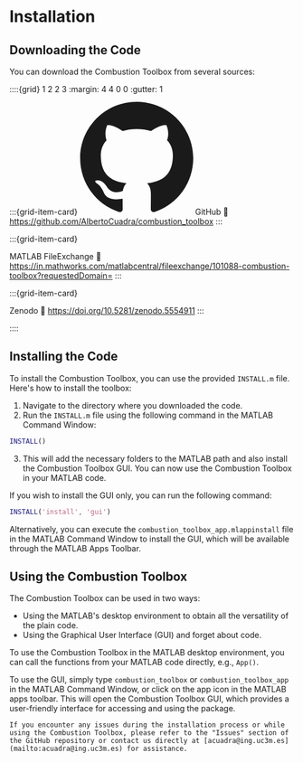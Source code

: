# Installation

## Downloading the Code

You can download the Combustion Toolbox from several sources:

::::{grid} 1 2 2 3
:margin: 4 4 0 0
:gutter: 1
                
:::{grid-item-card} <svg stroke="currentColor" fill="currentColor" stroke-width="0" viewBox="0 0 16 16" width="200px" height="200px"> <path fill-rule="evenodd" d="M8 0C3.58 0 0 3.58 0 8c0 3.54 2.29 6.53 5.47 7.59.4.07.55-.17.55-.38 0-.19-.01-.82-.01-1.49-2.01.37-2.53-.49-2.69-.94-.09-.23-.48-.94-.82-1.13-.28-.15-.68-.52-.01-.53.63-.01 1.08.58 1.23.82.72 1.21 1.87.87 2.33.66.07-.52.28-.87.51-1.07-1.78-.2-3.64-.89-3.64-3.95 0-.87.31-1.59.82-2.15-.08-.2-.36-1.02.08-2.12 0 0 .67-.21 2.2.82.64-.18 1.32-.27 2-.27.68 0 1.36.09 2 .27 1.53-1.04 2.2-.82 2.2-.82.44 1.1.16 1.92.08 2.12.51.56.82 1.27.82 2.15 0 3.07-1.87 3.75-3.65 3.95.29.25.54.73.54 1.48 0 1.07-.01 1.93-.01 2.2 0 .21.15.46.55.38A8.013 8.013 0 0 0 16 8c0-4.42-3.58-8-8-8z"></path> </svg> GitHub
:link: https://github.com/AlbertoCuadra/combustion_toolbox
:::

:::{grid-item-card} <div class="matlab"></div> MATLAB FileExchange
:link: https://in.mathworks.com/matlabcentral/fileexchange/101088-combustion-toolbox?requestedDomain=
:::

:::{grid-item-card} <div class="zenodo"></div> Zenodo
:link: https://doi.org/10.5281/zenodo.5554911
:::

::::

## Installing the Code

To install the Combustion Toolbox, you can use the provided `INSTALL.m` file. Here's how to install the toolbox:

1. Navigate to the directory where you downloaded the code.
2. Run the `INSTALL.m` file using the following command in the MATLAB Command Window:

```matlab
INSTALL()
```

3. This will add the necessary folders to the MATLAB path and also install the Combustion Toolbox GUI. You can now use the Combustion Toolbox in your MATLAB code.

If you wish to install the GUI only, you can run the following command:
```matlab
INSTALL('install', 'gui')
```

Alternatively, you can execute the `combustion_toolbox_app.mlappinstall` file in the MATLAB Command Window to install the GUI, which will be available through the MATLAB Apps Toolbar.

## Using the Combustion Toolbox

The Combustion Toolbox can be used in two ways:

* Using the MATLAB's desktop environment to obtain all the versatility of the plain code.
* Using the Graphical User Interface (GUI) and forget about code.
  
To use the Combustion Toolbox in the MATLAB desktop environment, you can call the functions from your MATLAB code directly, e.g., `App()`.

To use the GUI, simply type `combustion_toolbox` or `combustion_toolbox_app` in the MATLAB Command Window, or click on the app icon in the MATLAB apps toolbar. This will open the Combustion Toolbox GUI, which provides a user-friendly interface for accessing and using the package.

```{note}
If you encounter any issues during the installation process or while using the Combustion Toolbox, please refer to the "Issues" section of the GitHub repository or contact us directly at [acuadra@ing.uc3m.es](mailto:acuadra@ing.uc3m.es) for assistance.
```